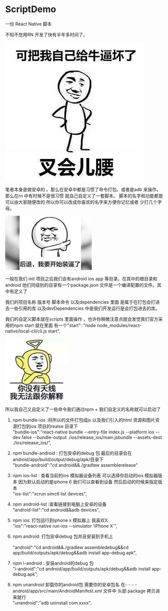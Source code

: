 # ScriptDemo
一份 React Native 脚本<br/>


不知不觉用RN 开发了快有半年多时间了。<br/>

![](one.jpg)


 笔者本身是做安卓的 。那么在安卓中都是习惯了命令打包。或者是adb 来操作。那么在rn 中有时候不是很习惯 就自己自定义了一套脚本。 脚本的名字和功能都是可以由大家随便改的 所以你可以改成你喜欢的名字来方便你记忆或者 少打几个字母。 <br/>
 
![](two.jpg) <br/>

 一般在我们 init 项目之后我们会有android ios app 等目录。在其中的根目录和android 他们同级别的目录有一个package.json 文件是一个编译配置的文件。其中有定义了<br/>

我们的项目名称 版本号 脚本命令 以及dependencies 里面 是属于在打包会打进去一些引用的库 以及devDependencies 中是我们开发运行是会打包进去的库。<br/>



 我们的自定义脚本就在scripts 里面操作 。也许你稍微注意点就会发觉我们官方采用的npm start 就在里面 有一个"start": "node node_modules/react-native/local-cli/cli.js start",<br/>

![](there.jpg)<br/>

 所以我自己又自定义了一些命令我们通过npm + 我们自定义的名称就可以启动了<br/>
1. npm bundle-ios  :将所以的文件打包成js 以及我们引入的html 资源和图片资源打包到ios 项目的realse 目录下<br/>
  "bundle-ios":"react-native bundle --entry-file index.js --platform ios --dev false --bundle-output ./ios/release_ios/main.jsbundle --assets-dest ./ios/release_ios/",<br/>
  
2. npm bundle-android : 打包安卓的debug 包 最后的目录会在android/app/build/output/debug/apk/目录下 <br/>
    "bundle-android":"cd android&&./gradlew assemblerelease"<br/>

3. npm ios-list : 查看当前的ios  模拟器设备列表 可以选择你启动的ios 模拟器版本 因为默认启动的是iphone 6 我们可以查看到设备 然后启动的时候来指定版本<br/> 
 "ios-list":"xcrun simctl list devices",<br/>

4. npm android-list :查看链接到电脑上安卓的设备 <br/>
    "android-list":"cd android&&adb devices",<br/>
    
5.  npm ios: 打包运行到iphone x 模拟器上 我喜欢X   <br/>
    "ios":"react-native run-ios --simulator 'iPhone X'",<br/>
    
6. npm android: 打包安卓debug 包并且安装到手机上 <br/>   
    "android":"cd android&&./gradlew assembledebug&&cd app/build/outputs/apk/debug&&adb install app-debug.apk",<br/>
    
7. npm i-android : 安装android的debug 包<br/>
   "i-android":"cd android/app/build/outputs/apk/debug&&adb install app-debug.apk",<br/>
  
8.  npm unandroid  卸载你的android包 需要你的安卓包名 在- - - - android/app/src/main/AndroidManifest.xml 文件中 头部 package 拷贝进来就行<br/>
    "unandroid":"adb uninstall  com.xxxx",<br/>
